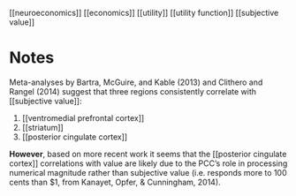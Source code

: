 [[neuroeconomics]]
[[economics]]
[[utility]]
[[utility function]]
[[subjective value]]

# Notes
Meta-analyses by Bartra, McGuire, and Kable (2013) and Clithero and Rangel (2014) suggest that three regions consistently correlate with [[subjective value]]:

1. [[ventromedial prefrontal cortex]]
2. [[striatum]]
3. [[posterior cingulate cortex]]

**However**, based on more recent work it seems that the [[posterior cingulate cortex]] correlations with value are likely due to the PCC’s role in processing numerical magnitude rather than subjective value (i.e. responds more to 100 cents than $1, from Kanayet, Opfer, & Cunningham, 2014).